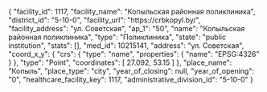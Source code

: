 {
    "facility_id": 1117,
    "facility_name": "Копыльская районная поликлиника",
    "district_id": "5-10-0",
    "facility_url": "https:\/\/crbkopyl.by\/",
    "facility_address": "ул. Советская",
    "ap_1": "50",
    "name": "Копыльская районная поликлиника",
    "type": "Поликлиника",
    "state": "public institution",
    "stats": [],
    "med_id": 10215141,
    "address": "ул. Советская",
    "coord_x_y": {
        "crs": {
            "type": "name",
            "properties": {
                "name": "EPSG:4326"
            }
        },
        "type": "Point",
        "coordinates": [
            27.092,
            53.15
        ]
    },
    "place_name": "Копыль",
    "place_type": "city",
    "year_of_closing": null,
    "year_of_opening": "0",
    "healthcare_facility_key": 1117,
    "administrative_division_id": "5-10-0"
}